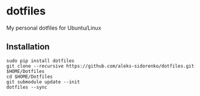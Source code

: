 # dotfiles
My personal dotfiles for Ubuntu/Linux

## Installation
```
sudo pip install dotfiles
git clone --recursive https://github.com/aleks-sidorenko/dotfiles.git $HOME/Dotfiles
cd $HOME/Dotfiles
git submodule update --init
dotfiles --sync
```
